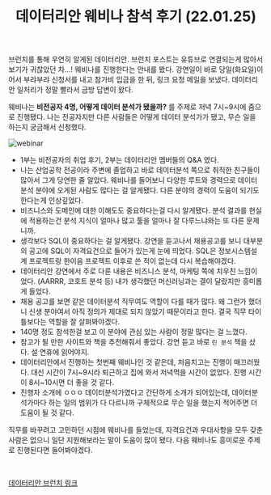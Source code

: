 ﻿---
title: "데이터리안 웨비나 참석 후기 (22.01.25)"
excerpt: "데이터리안에서 진행한 ‘비전공자 4명, 어떻게 데이터 분석가 됐을까?’ 웨비나를 들은 후기입니다."
categories: datascience
tags: 데이터리안 웨비나후기 
---

브런치를 통해 우연히 알게된 데이터리안. 브런치 포스트는 유튜브로 연결되는게 많아서 보기가 귀찮았던 차...! 웨비나를 진행한다는 안내를 봤다. 강연일이 바로 당일(화요일)이어서 부랴부랴 신청서를 내고 참가비 입금을 한 뒤, 링크 요청 메일을 보냈다. 데이터리안 일처리가 정말 빨라서 금방 답변이 왔다. 

웨비나는 **비전공자 4명, 어떻게 데이터 분석가 됐을까?** 를 주제로 저녁 7시~9시에 줌으로 진행됐다. 나는 전공자지만 다른 사람들은 어떻게 데이터 분석가가 됐고, 무슨 일을 하는지 궁금해서 신청했다. 

![webinar](https://jiwonpp.github.io/assets/img/post_img/220128_datarian.jpg)


- 1부는 비전공자의 취업 후기, 2부는 데이터리안 멤버들의 Q&A 였다.
- 나는 산업공학 전공이라 주변에 졸업하고 바로 데이터분석 쪽으로 취직한 친구들이 많아서 그게 당연한 줄 알았다. 웨비나를 들어보니 다양한 루트와 경력으로 데이터분석 분야에 오게된 사람도 많다는 걸 알게됐다. 다른 분야의 경력이 도움이 되기도 한다는게 인상깊었다.
- 비즈니스와 도메인에 대한 이해도도 중요하다는걸 다시 알게됐다. 분석 결과를 현실에 적용하는건 분석 지식이 얼마나 많고 툴을 얼마나 잘 다루느냐와는 또 다른 문제니까.
- 생각보다 SQL이 중요하다는 걸 알게됐다. 강연을 듣고나서 채용공고를 보니 대부분의 공고에 SQL이 자격요건으로 들어가 있는게 눈에 띄었다. SQL은 정보시스템설계 프로젝트랑 한이음 프로젝트 이후로 쓴 적이 없는데 다시 복습해야겠다.
- 데이터리안 강연에서 주로 다룬 내용은 비즈니스 분석, 마케팅 쪽에 치우친 느낌이었다. (AARRR, 코호트 분석 등) 내가 생각했던 머신러닝과는 결이 달랐지만 흥미롭게 들었다.
- 채용 공고를 보면 같은 데이터분석 직무여도 역할이 다를 때가 많다. 왜 그런가 했더니 신생 분야여서 아직 정의가 제대로 되지 않았기 때문이라고 한다. 결국 직무 타이틀보다는 역할을 잘 살펴봐야겠다.
- 140명 정도 참석한걸 보고 이 분야에 관심 있는 사람이 정말 많다는 걸 느꼈다.
- 참고가 될 만한 사이트와 책을 추천해줘서 좋았다. 강연 듣고 바로 `린 분석` 책을 샀다. 설 연휴에 읽어야지.
- 데이터리안에서 진행하는 첫번째 웨비나인 것 같은데, 처음치고는 진행이 매끄러웠다. 대신 시간이 7시~9시라 퇴근하고 집에 와서 저녁먹을 시간이 없었다. 진행 시간이 8시~10시면 더 좋을 것 같다.
- 진행자 소개에 ㅇㅇㅇ 데이터분석가였다고 간단하게 소개가 되어있는데, 데이터분석가마다 하는 일의 범위가 다 다르니까 구체적으로 무슨 일을 했는지 적어주면 더 도움이 될 것 같다.

직무를 바꾸려고 고민하던 시점에 웨비나를 들었는데, 자격요건과 우대사항을 모두 갖춘 사람은 없으니 일단 지원해보라는 말이 도움이 많이 됐다. 다음 웨비나도 흥미로운 주제로 진행된다면 들어봐야겠다.

<br>

[데이터리안 브런치 링크](https://brunch.co.kr/@datarian#articles)
